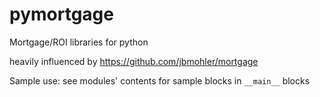 # pymortgage
Mortgage/ROI libraries for python

heavily influenced by https://github.com/jbmohler/mortgage

Sample use: see modules' contents for sample blocks in `__main__` blocks


